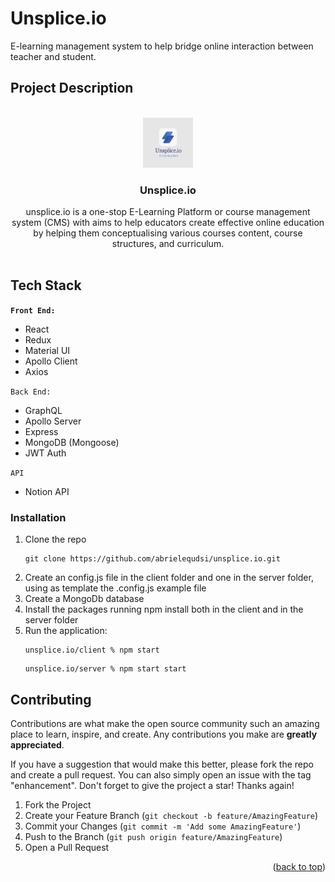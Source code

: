 # Unsplice.io

E-learning management system to help bridge online interaction between teacher and student.

## Project Description

<!-- PROJECT LOGO -->
<br />
<div align="center">
  <a href="https://github.com/abrielequdsi/unsplice.io/blob/developement/main_logo.png">
    <img src="main_logo.png" alt="Logo" width="80" height="80">
  </a>

<h3 align="center">Unsplice.io</h3>

  <p align="center">
    unsplice.io is a one-stop E-Learning Platform or course management system (CMS) with aims to help educators create effective online education by helping them conceptualising various courses content, course structures, and curriculum.
    <br />
    <br />
  </p>
</div>

## Tech Stack

**`Front End:`**

- React
- Redux
- Material UI
- Apollo Client
- Axios

`Back End:`

- GraphQL
- Apollo Server
- Express
- MongoDB (Mongoose)
- JWT Auth

`API`

- Notion API

<!-- INSTALLATION -->
### Installation

1. Clone the repo
   ```
   git clone https://github.com/abrielequdsi/unsplice.io.git
   ```
2. Create an config.js file in the client folder and one in the server folder, using as template the .config.js example file
3. Create a MongoDb database
4. Install the packages running npm install both in the client and in the server folder
5. Run the application:
   ```
   unsplice.io/client % npm start
   ```
   ```
   unsplice.io/server % npm start start
   ```


<!-- CONTRIBUTING -->
## Contributing

Contributions are what make the open source community such an amazing place to learn, inspire, and create. Any contributions you make are **greatly appreciated**.

If you have a suggestion that would make this better, please fork the repo and create a pull request. You can also simply open an issue with the tag "enhancement".
Don't forget to give the project a star! Thanks again!

1. Fork the Project
2. Create your Feature Branch (`git checkout -b feature/AmazingFeature`)
3. Commit your Changes (`git commit -m 'Add some AmazingFeature'`)
4. Push to the Branch (`git push origin feature/AmazingFeature`)
5. Open a Pull Request

<p align="right">(<a href="#top">back to top</a>)</p>